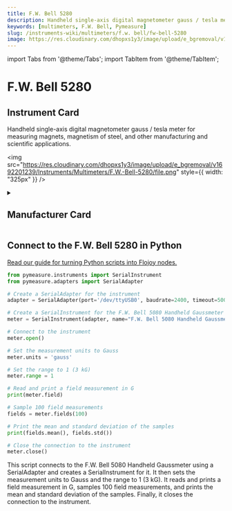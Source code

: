 ```yaml
---
title: F.W. Bell 5280
description: Handheld single-axis digital magnetometer gauss / tesla meter for measuring magnets, magnetism of steel, and other manufacturing and scientific applications.
keywords: [multimeters, F.W. Bell, Pymeasure]
slug: /instruments-wiki/multimeters/f.w. bell/fw-bell-5280
image: https://res.cloudinary.com/dhopxs1y3/image/upload/e_bgremoval/v1692201239/Instruments/Multimeters/F.W.-Bell-5280/file.png
---
```


import Tabs from '@theme/Tabs';
import TabItem from '@theme/TabItem';

# F.W. Bell 5280

## Instrument Card

<div className="flex">

<div>

Handheld single-axis digital magnetometer gauss / tesla meter for measuring magnets, magnetism of steel, and other manufacturing and scientific applications.

</div>

<img src="https://res.cloudinary.com/dhopxs1y3/image/upload/e_bgremoval/v1692201239/Instruments/Multimeters/F.W.-Bell-5280/file.png" style={{ width: "325px" }} />

</div>

<details>
<summary><h2>Manufacturer Card</h2></summary>

<img src="https://res.cloudinary.com/dhopxs1y3/image/upload/v1692125981/Instruments/Vendor%20Logos/F.W.Bell.png" style={{ width: "100%", objectFit: "cover" }} />

Technology leaders in instrumentation. Designing and manufacturing **F.W. Bell** gaussmeters, probes, current sensors and Hall generators for over 60 years. <a href="https://fwbell.com/">Website</a>.

<ul>
  <li>Headquarters: UK (Meggit)</li>
  <li>Yearly Revenue (millions, USD): nan</li>
</ul>
</details>

## Connect to the F.W. Bell 5280 in Python

[Read our guide for turning Python scripts into Flojoy nodes.](https://docs.flojoy.ai/custom-nodes/creating-custom-node/)


<Tabs>
<TabItem value="Pymeasure" label="Pymeasure">


```python
from pymeasure.instruments import SerialInstrument
from pymeasure.adapters import SerialAdapter

# Create a SerialAdapter for the instrument
adapter = SerialAdapter(port='/dev/ttyUSB0', baudrate=2400, timeout=500)

# Create a SerialInstrument for the F.W. Bell 5080 Handheld Gaussmeter
meter = SerialInstrument(adapter, name="F.W. Bell 5080 Handheld Gaussmeter")

# Connect to the instrument
meter.open()

# Set the measurement units to Gauss
meter.units = 'gauss'

# Set the range to 1 (3 kG)
meter.range = 1

# Read and print a field measurement in G
print(meter.field)

# Sample 100 field measurements
fields = meter.fields(100)

# Print the mean and standard deviation of the samples
print(fields.mean(), fields.std())

# Close the connection to the instrument
meter.close()
```

This script connects to the F.W. Bell 5080 Handheld Gaussmeter using a SerialAdapter and creates a SerialInstrument for it. It then sets the measurement units to Gauss and the range to 1 (3 kG). It reads and prints a field measurement in G, samples 100 field measurements, and prints the mean and standard deviation of the samples. Finally, it closes the connection to the instrument.

</TabItem>
</Tabs>